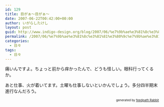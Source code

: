 ```yaml
---
id: 129
title: 目がぁ〜目がぁ〜
date: 2007-06-22T00:42:00+00:00
author: いがらしたけし
layout: post
guid: http://www.indigo-design.org/blog/2007/06/%e7%9b%ae%e3%81%8c%e3%81%81%e3%80%9c%e7%9b%ae%e3%81%8c%e3%81%81%e3%80%9c/
permalink: /2007/06/%e7%9b%ae%e3%81%8c%e3%81%81%e3%80%9c%e7%9b%ae%e3%81%8c%e3%81%81%e3%80%9c/
categories:
  - 日々
tags:
  - 日々
---
```

痛いんですよ。ちょっと前から痒かったんで、どうも怪しい。眼科行ってくるか。

あと仕事、火が着いてます。土曜も仕事しないといかんでしょう。多分四半期末進行なんだろう。

<!--feedpath info start-->

<div style="text-align: right;font-size: 10px">
  &nbsp;&nbsp;<span>generated by <a href="http://feedpath.jp" title="feedpath Rabbit" target="_blank">feedpath Rabbit</a></span>
</div>

<!--feedpath info end-->
